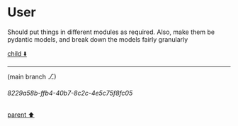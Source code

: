 # User

Should put things in different modules as required. Also, make them be pydantic models, and break down the models fairly granularly 

[child ⬇️](#8229a58b-ffb4-40b7-8c2c-4e5c75f8fc05)

---

(main branch ⎇)
###### 8229a58b-ffb4-40b7-8c2c-4e5c75f8fc05
[parent ⬆️](#aaa224d7-b419-4d02-88a2-07ba545ad4bf)
